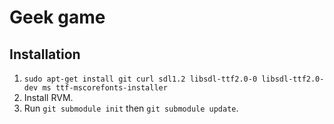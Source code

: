 # Geek game

## Installation

1. ```sudo apt-get install git curl sdl1.2 libsdl-ttf2.0-0 libsdl-ttf2.0-dev ms ttf-mscorefonts-installer```
2. Install RVM.
3. Run ```git submodule init``` then ```git submodule update```.
